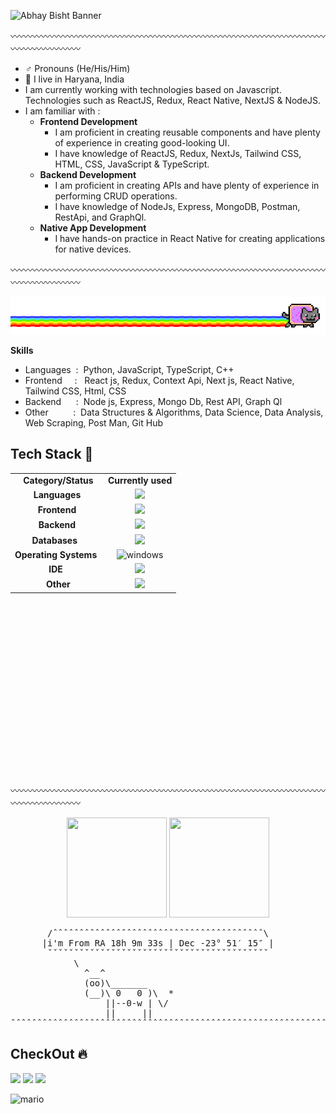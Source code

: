 
  ![Abhay Bisht Banner](https://github.com/Znoy108x/Znoy108x/assets/75539409/1b1ea1a5-5a96-440c-94c4-2cd7e21f06aa)

〰️〰️〰️〰️〰️〰️〰️〰️〰️〰️〰️〰️〰️〰️〰️〰️〰️〰️〰️〰️〰️〰️〰️〰️〰️〰️〰️〰️〰️〰️〰️〰️〰️〰️〰️〰️〰️〰️〰️〰️〰️〰️〰️〰️

- ♂️ Pronouns (He/His/Him)
- 📍 I live in Haryana, India
- I am currently working with technologies based on Javascript. Technologies such as ReactJS, Redux, React Native, NextJS & NodeJS.
- I am familiar with :
  -  **Frontend Development**
      - I am proficient in creating reusable components and have plenty of experience in creating good-looking UI.
      - I have knowledge of ReactJS, Redux, NextJs, Tailwind CSS, HTML, CSS, JavaScript & TypeScript.
  -  **Backend Development**
      - I am proficient in creating APIs and have plenty of experience in performing CRUD operations.
      - I have knowledge of NodeJs, Express, MongoDB, Postman, RestApi, and GraphQl.
  -  **Native App Development**
      - I have hands-on practice in React Native for creating applications for native devices.

〰️〰️〰️〰️〰️〰️〰️〰️〰️〰️〰️〰️〰️〰️〰️〰️〰️〰️〰️〰️〰️〰️〰️〰️〰️〰️〰️〰️〰️〰️〰️〰️〰️〰️〰️〰️〰️〰️〰️〰️〰️〰️〰️〰️

![image](https://github.com/AbHaY108BiShT/AbHaY108BiShT/blob/main/meow.gif?raw=true)

**Skills**
- Languages&nbsp;&nbsp;:&nbsp;&nbsp;Python, JavaScript, TypeScript, C++
- Frontend&nbsp;&nbsp;&nbsp;&nbsp;&nbsp;:&nbsp;&nbsp; React js, Redux, Context Api, Next js, React Native, Tailwind CSS, Html, CSS
- Backend&nbsp;&nbsp;&nbsp;&nbsp;&nbsp;&nbsp;:&nbsp;&nbsp;Node js, Express, Mongo Db, Rest API, Graph Ql
- Other &nbsp;&nbsp;&nbsp;&nbsp;&nbsp;&nbsp;&nbsp;&nbsp;&nbsp;:&nbsp;&nbsp;Data Structures & Algorithms, Data Science, Data Analysis, Web Scraping, Post Man, Git Hub

## Tech Stack 🔮 
<table style="height: 452px; width: 778px;" align="center">
<tbody>
  <tr>
    <td align="center"><strong>&nbsp;Category/Status</strong></td>
    <td align="center"><strong>Currently used</strong></td>
  </tr>
  <tr>
    <td align="center"><strong>Languages</strong></td>
    <td align="center">
	    <img src="https://skillicons.dev/icons?i=py,javascript,typescript,cpp" />
    </td>
  </tr>
  <tr>
    <td align="center"><strong>Frontend</strong></td>
    <td align="center">
    	<img src="https://skillicons.dev/icons?i=react,redux,nextjs,html,css,tailwind,materialui" />
    </td>
  </tr>
  <tr>
    <td align="center"><strong>Backend</strong></td>
    <td align="center">
    	<img src="https://skillicons.dev/icons?i=express,nodejs,graphql,apollo,postman,jest" />
    </td>
  </tr>
  <tr>
    <td align="center"><strong>Databases</strong>&nbsp;&nbsp;</td>
    <td align="center">
    	    <img src="https://skillicons.dev/icons?i=prisma,mongodb,postgres,mysql,redis,planetscale" />
    </td>
  </tr>
  <tr>
    <td align="center"><strong>Operating Systems&nbsp;</strong></td>
    <td align="center">
      <img src="https://upload.wikimedia.org/wikipedia/commons/4/44/Microsoft_logo.svg" alt="windows" width="40" height="40" />
    </td>
  </tr>
  <tr>
    <td align="center"><strong>IDE</strong>&nbsp;</td>
    <td align="center">
    	<img src="https://skillicons.dev/icons?i=vscode,replit,atom" />
    </td>
  </tr>
  <tr>
    <td align="center"><strong>&nbsp;Other</strong></td>
    <td align="center">
    	    <img src="https://skillicons.dev/icons?i=docker,git,kubernetes,github" />
    </td>
  </tr>
</tbody>
</table>
<br />

  
〰️〰️〰️〰️〰️〰️〰️〰️〰️〰️〰️〰️〰️〰️〰️〰️〰️〰️〰️〰️〰️〰️〰️〰️〰️〰️〰️〰️〰️〰️〰️〰️〰️〰️〰️〰️〰️〰️〰️〰️〰️〰️〰️〰️


<p align="center"> 
      <img src="https://octodex.github.com/images/daftpunktocat-thomas.gif" height="160px" width="160px">
      <img src="https://octodex.github.com/images/daftpunktocat-guy.gif" height="160px" width="160px">
</p>

<pre>
       /ˆˆˆˆˆˆˆˆˆˆˆˆˆˆˆˆˆˆˆˆˆˆˆˆˆˆˆˆˆˆˆˆˆˆˆˆˆˆˆˆ\
      |i'm From RA 18h 9m 33s | Dec -23° 51′ 15″ |
       ˇˇˇˇˇˇˇˇˇˇˇˇˇˇˇˇˇˇˇˇˇˇˇˇˇˇˇˇˇˇˇˇˇˇˇˇˇˇˇˇˇˇ
            \
              ^__^
              (oo)\_______
              (__)\ 0   0 )\  *
                  ||--0-w | \/                                                                       
                  ||     ||                                                                                              ^.^
ˆˆˆˆˆˆˆˆˆˆˆˆˆˆˆˆˆˆˆˆˆˆˆˆˆˆˆˆˆˆˆˆˆˆˆˆˆˆˆˆˆˆˆˆˆˆˆˆˆˆˆˆˆˆˆˆˆˆˆˆˆˆˆˆˆˆˆˆˆˆˆˆˆˆˆˆˆˆˆˆˆˆˆˆˆˆˆˆˆˆˆˆˆˆˆˆˆˆˆˆˆˆˆˆˆˆˆˆˆˆˆˆˆˆˆˆˆˆˆˆˆ
</pre>
##  CheckOut 🔥
[<img height="30" src="https://img.shields.io/badge/twitter-%231DA1F2.svg?&style=for-the-badge&logo=twitter&logoColor=white" />](https://twitter.com/2002ABHaYBISHT)
[<img height="30" src = "https://img.shields.io/badge/Youtube-%23E4405F.svg?&style=for-the-badge&logo=Youtube&logoColor=white">](https://www.youtube.com/channel/UCugIZ91q6x0MpXSHB0W2InA) 
[<img height="30" src="https://img.shields.io/badge/linkedin-blue.svg?&style=for-the-badge&logo=linkedin&logoColor=white" />](https://www.linkedin.com/in/abhay-bisht-042662177/)

![mario](https://github.com/Znoy108x/Znoy108x/assets/75539409/16540697-00a3-42bb-bf9c-abe2537f771a)

